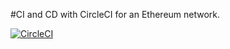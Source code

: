 #CI and CD with CircleCI for an Ethereum network.

[![CircleCI](https://circleci.com/gh/wbuchwalter/metacoin.svg?style=svg)](https://circleci.com/gh/wbuchwalter/metacoin)
